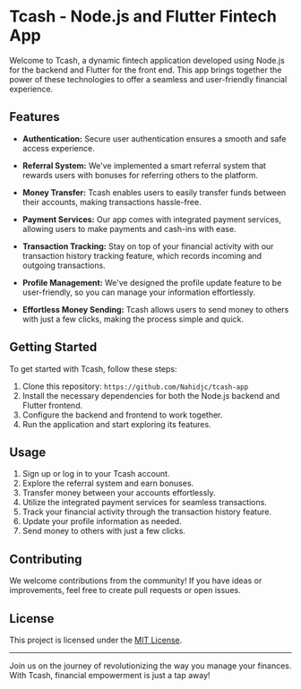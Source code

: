 # Tcash - Node.js and Flutter Fintech App

Welcome to Tcash, a dynamic fintech application developed using Node.js for the backend and Flutter for the front end. This app brings together the power of these technologies to offer a seamless and user-friendly financial experience.

## Features

- **Authentication:** Secure user authentication ensures a smooth and safe access experience.

- **Referral System:** We've implemented a smart referral system that rewards users with bonuses for referring others to the platform.

- **Money Transfer:** Tcash enables users to easily transfer funds between their accounts, making transactions hassle-free.

- **Payment Services:** Our app comes with integrated payment services, allowing users to make payments and cash-ins with ease.

- **Transaction Tracking:** Stay on top of your financial activity with our transaction history tracking feature, which records incoming and outgoing transactions.

- **Profile Management:** We've designed the profile update feature to be user-friendly, so you can manage your information effortlessly.

- **Effortless Money Sending:** Tcash allows users to send money to others with just a few clicks, making the process simple and quick.

## Getting Started

To get started with Tcash, follow these steps:

1. Clone this repository: `https://github.com/Nahidjc/tcash-app`
2. Install the necessary dependencies for both the Node.js backend and Flutter frontend.
3. Configure the backend and frontend to work together.
4. Run the application and start exploring its features.

## Usage

1. Sign up or log in to your Tcash account.
2. Explore the referral system and earn bonuses.
3. Transfer money between your accounts effortlessly.
4. Utilize the integrated payment services for seamless transactions.
5. Track your financial activity through the transaction history feature.
6. Update your profile information as needed.
7. Send money to others with just a few clicks.

## Contributing

We welcome contributions from the community! If you have ideas or improvements, feel free to create pull requests or open issues.

## License

This project is licensed under the [MIT License](LICENSE).

---

Join us on the journey of revolutionizing the way you manage your finances. With Tcash, financial empowerment is just a tap away!
